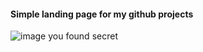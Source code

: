 #### Simple landing page for my github projects


















![image](https://github.com/user-attachments/assets/1203e354-1fa6-48fa-bdb3-3ef106aeceb9)
you found secret
